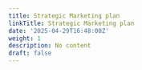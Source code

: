 ```yaml
---
title: Strategic Marketing plan
linkTitle: Strategic Marketing plan
date: '2025-04-29T16:48:00Z'
weight: 1
description: No content
draft: false
---
```




